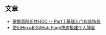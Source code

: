 ## 文章

- [掌握高阶组件HOC -- Part 1 基础入门和装饰器](https://github.com/lewenweijia/blog/issues/2)
- [使用Hexo和GitHub Page快速搭建个人博客](https://github.com/lewenweijia/blog/issues/1)
